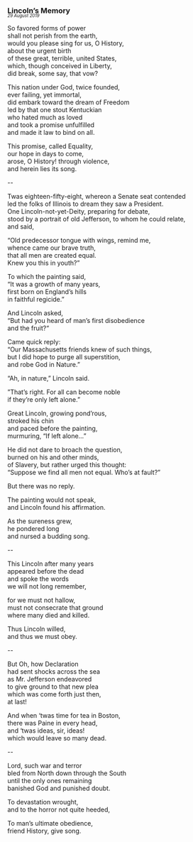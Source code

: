### Lincoln’s Memory
<p style="margin:0; margin-top: -1.25rem">
  <em>
    <small><small>29 August 2019</small></small>
  </em>
</p>

So favored forms of power   
shall not perish from the earth,   
would you please sing for us, O History,   
about the urgent birth   
of these great, terrible, united States,   
which, though conceived in Liberty,   
did break, some say, that vow?

This nation under God, twice founded,   
ever failing, yet immortal,   
did embark toward the dream of Freedom   
led by that one stout Kentuckian   
who hated much as loved   
and took a promise unfulfilled   
and made it law to bind on all.

This promise, called Equality,   
our hope in days to come,   
arose, O History! through violence,   
and herein lies its song.

--

Twas eighteen-fifty-eight, whereon a Senate seat contended   
led the folks of Illinois to dream they saw a President.   
One Lincoln-not-yet-Deity, preparing for debate,   
stood by a portrait of old Jefferson, to whom he could relate,   
and said,

“Old predecessor tongue with wings, remind me,   
whence came our brave truth,   
that all men are created equal.   
Knew you this in youth?”

To which the painting said,   
“It was a growth of many years,   
first born on England’s hills   
in faithful regicide.”

And Lincoln asked,   
“But had you heard of man’s first disobedience   
and the fruit?“

Came quick reply:   
“Our Massachusetts friends knew of such things,   
but I did hope to purge all superstition,   
and robe God in Nature.”

“Ah, in nature,” Lincoln said.

”That’s right. For all can become noble   
if they’re only left alone.”

Great Lincoln, growing pond’rous,   
stroked his chin   
and paced before the painting,   
murmuring, “If left alone…”

He did not dare to broach the question,   
burned on his and other minds,   
of Slavery, but rather urged this thought:   
“Suppose we find all men not equal. Who’s at fault?”

But there was no reply.

The painting would not speak,   
and Lincoln found his affirmation.

As the sureness grew,   
he pondered long   
and nursed a budding song.

--

This Lincoln after many years   
appeared before the dead   
and spoke the words   
we will not long remember,

for we must not hallow,   
must not consecrate that ground   
where many died and killed.

Thus Lincoln willed,   
and thus we must obey.

--

But Oh, how Declaration   
had sent shocks across the sea   
as Mr. Jefferson endeavored   
to give ground to that new plea   
which was come forth just then,   
at last!

And when ‘twas time for tea in Boston,   
there was Paine in every head,   
and ‘twas ideas, sir, ideas!   
which would leave so many dead.

--

Lord, such war and terror   
bled from North down through the South   
until the only ones remaining   
banished God and punished doubt.

To devastation wrought,   
and to the horror not quite heeded,

To man’s ultimate obedience,   
friend History, give song.
